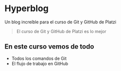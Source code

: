 # Hyperblog
Un blog increíble para el curso de Git y GitHub de Platzi
> El curso de Git y GitHub de Platzi es lo mejor

## En este curso vemos de todo

* Todos los comandos de Git
* El flujo de trabajo en GitHub
